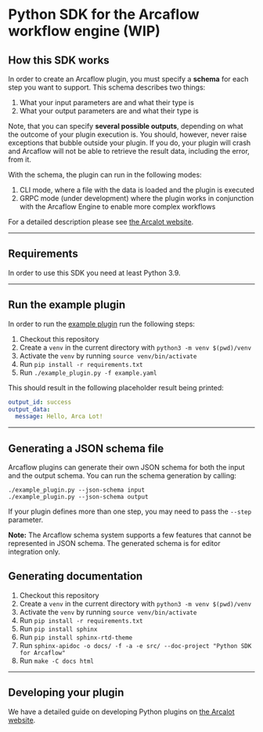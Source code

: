 # Python SDK for the Arcaflow workflow engine (WIP)

## How this SDK works

In order to create an Arcaflow plugin, you must specify a **schema** for each step you want to support. This schema describes two things:

1. What your input parameters are and what their type is
2. What your output parameters are and what their type is

Note, that you can specify **several possible outputs**, depending on what the outcome of your plugin execution is. You should, however, never raise exceptions that bubble outside your plugin. If you do, your plugin will crash and Arcaflow will not be able to retrieve the result data, including the error, from it.

With the schema, the plugin can run in the following modes:

1. CLI mode, where a file with the data is loaded and the plugin is executed
2. GRPC mode (under development) where the plugin works in conjunction with the Arcaflow Engine to enable more complex workflows

For a detailed description please see [the Arcalot website](https://arcalot.github.io/arcaflow/creating-plugins/python/).

---

## Requirements

In order to use this SDK you need at least Python 3.9.

---

## Run the example plugin

In order to run the [example plugin](example_plugin.py) run the following steps:

1. Checkout this repository
2. Create a `venv` in the current directory with `python3 -m venv $(pwd)/venv`
3. Activate the `venv` by running `source venv/bin/activate`
4. Run `pip install -r requirements.txt`
5. Run `./example_plugin.py -f example.yaml`

This should result in the following placeholder result being printed:

```yaml
output_id: success
output_data:
  message: Hello, Arca Lot!
```

---

## Generating a JSON schema file

Arcaflow plugins can generate their own JSON schema for both the input and the output schema. You can run the schema generation by calling:

```
./example_plugin.py --json-schema input
./example_plugin.py --json-schema output
```

If your plugin defines more than one step, you may need to pass the `--step` parameter.

**Note:** The Arcaflow schema system supports a few features that cannot be represented in JSON schema. The generated schema is for editor integration only.


## Generating documentation
1. Checkout this repository
2. Create a `venv` in the current directory with `python3 -m venv $(pwd)/venv`
3. Activate the `venv` by running `source venv/bin/activate`
4. Run `pip install -r requirements.txt`
5. Run `pip install sphinx`
6. Run `pip install sphinx-rtd-theme`
7. Run `sphinx-apidoc -o docs/ -f -a -e src/ --doc-project "Python SDK for Arcaflow"`
8. Run `make -C docs html`


---

## Developing your plugin

We have a detailed guide on developing Python plugins on [the Arcalot website](https://arcalot.github.io/arcaflow/creating-plugins/python/).